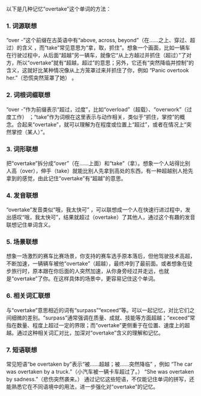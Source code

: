 以下是几种记忆“overtake”这个单词的方法：

### 1. 词源联想
“over -”这个前缀在古英语中有“above, across, beyond”（在……之上、穿过、超过）的含义 ，而“take”常见意思为“拿，取，抓住”。想象一个画面，比如一辆车在行驶过程中，从后面“超越”另一辆车，就像它“从上方越过并抓住（超过）”了对方，所以“overtake”就有“超越，超过”的意思；另外，它还有“突然降临并控制”的含义，这就好比某种情况像从上方笼罩过来并抓住了你，例如 “Panic overtook her.”（恐慌突然笼罩了她） 。

### 2. 词根词缀联想
“over -”作为前缀表示“超过，过度”，比如“overload”（超载）、“overwork”（过度工作） ；“take”作为词根在这里表示与动作相关，类似于“抓住，掌控”的概念。合起来“overtake”，就可以理解为在程度或位置上“超过”，或者在情况上“突然掌控（某人）”。

### 3. 词形联想
把“overtake”拆分成“over”（在……上面）和“take”（拿）。想象一个人站得比别人高（over），伸手（take）就能比别人先拿到高处的东西，有一种超越别人抢先拿到的感觉，由此记住“overtake”有“超越”的意思。

### 4. 发音联想
“overtake”发音类似“哦，我太快可” ，可以联想成一个人在快速行进过程中，发出感叹“哦，我太快可”，结果就超过（overtake）了其他人，通过这个有趣的发音联想记住单词含义。

### 5. 场景联想
想象一场激烈的赛车比赛场景，你支持的赛车选手原本落后，但他驾驶技术高超，不断加速，一辆辆车被他“overtake”（超越），最终冲到了最前面。或者想象在徒步旅行时，原本跟在你后面的人突然加速，从你身旁经过并走远，也就是“overtake”了你。在这样具体的场景中，更容易记住这个单词。

### 6. 相关词汇联想
与“overtake”意思相近的词有“surpass”“exceed”等。可以一起记忆，对比它们之间细微的差别。“surpass”通常强调在质量、成就、技能等方面超越；“exceed”常指在数量、程度上超过一定的界限；而“overtake”更侧重于在位置、速度上的超越。通过这种相关词汇对比，加深对“overtake”含义的理解和记忆。

### 7. 短语联想
常见短语“be overtaken by”表示“被……超越；被……突然降临” ，例如 “The car was overtaken by a truck.”（小汽车被一辆卡车超过了。） “She was overtaken by sadness.”（悲伤突然袭来。） 通过记忆这些短语，不仅能记住单词的拼写，还能熟悉它在不同语境中的用法，进一步强化对“overtake”的记忆。 